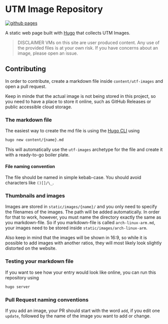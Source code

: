 # UTM Image Repository

[![github pages](https://github.com/Lofter1/UMT-VM-Gallery/actions/workflows/gh-pages.yml/badge.svg)](https://github.com/Lofter1/UMT-VM-Gallery/actions/workflows/gh-pages.yml)

A static web page built with [Hugo](https://gohugo.io) that collects UTM Images.

> DISCLAIMER  VMs on this site are user produced content. Any use of the provided files is at your own risk. If you have concerns about an image, please open an issue.

## Contributing

In order to contribute, create a markdown file inside `content/utf-images` and open a pull request.

Keep in minde that the actual image is not being stored in this project, so you need to have a place to store it online, such as GitHub Releases or public accessible cloud storage.

### The markdown file

The easiest way to create the md file is using the [Hugo CLI](https://gohugo.io/getting-started/installing/) using 

```sh
hugo new content/{name}.md
```

This will automatically use the `utf-images` archetype for the file and create it with a ready-to-go boiler plate.

#### File naming convention

The file should be named in simple kebab-case. You should avoid characters like `()[]/\_`. 

### Thumbnails and images

Images are stored in `static/images/{name}/` and you only need to specify the filenames of the images. The path will be added automatically. In order for that to work, however, you must name the directory exactly the same as you markdown-file. So if you markdown-file is called `arch-linux-arm.md`, your images need to be stored inside `static/images/arch-linux-arm`.

Also keep in mind that the images will be shown in 16:9, so while it is possible to add images with another ratios, they will most likely look slightly distorted on the website.

### Testing your markdown file

If you want to see how your entry would look like online, you can run this repository using 

```sh
hugo server
```

### Pull Request naming conventions

If you add an image, your PR should start with the word `add`, if you edit one `update`, followed by the name of the image you want to add or change.

